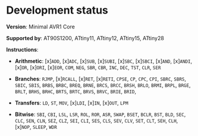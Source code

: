 # Development status

**Version**: Minimal AVR1 Core

**Supported by**: AT90S1200, ATtiny11, ATtiny12, ATtiny15, ATtiny28

**Instructions**:

* **Arithmetic**: [x]`ADD`, [x]`ADC`, [x]`SUB`, [x]`SUBI`, [x]`SBC`, [x]`SBCI`, [x]`AND`, [x]`ANDI`, [x]`OR`, [x]`ORI`, [x]`EOR`, `COM`, `NEG`, `SBR`, `CBR`, `INC`, `DEC`, `TST`, `CLR`, `SER`

* **Branches**: `RJMP`, [x]`RCALL`, [x]`RET`, [x]`RETI`, `CPSE`, `CP`, `CPC`, `CPI`, `SBRC`, `SBRS`, `SBIC`, `SBIS`, `BRBS`, `BRBC`, `BREQ`, `BRNE`, `BRCS`, `BRCC`, `BRSH`, `BRLO`, `BRMI`, `BRPL`, `BRGE`, `BRLT`, `BRHS`, `BRHC`, `BRTS`, `BRTC`, `BRVS`, `BRVC`, `BRIE`, `BRID`,

* **Transfers**: `LD`, `ST`, `MOV`, [x]`LDI`, [x]`IN`, [x]`OUT`, `LPM`

* **Bitwise**: `SBI`, `CBI`, `LSL`, `LSR`, `ROL`, `ROR`, `ASR`, `SWAP`, `BSET`, `BCLR`, `BST`, `BLD`, `SEC`, `CLC`, `SEN`, `CLN`, `SEZ`, `CLZ`, `SEI`, `CLI`, `SES`, `CLS`, `SEV`, `CLV`, `SET`, `CLT`, `SEH`, `CLH`, [x]`NOP`, `SLEEP`, `WDR`
